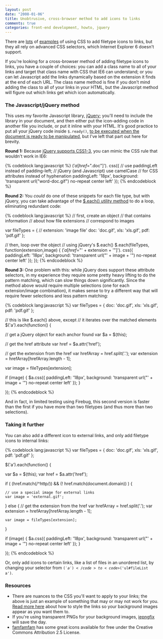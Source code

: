 ```yaml
---
layout: post
date: "2008-01-06"
title: Unobtrusive, cross-browser method to add icons to links
comments: true
categories: front-end development, howto, jquery
---
```


There are <a href="http://www.askthecssguy.com/2006/12/showing_hyperlink_cues_with_cs_1.html">lots</a> of <a href="http://www.creativewebspecialist.co.uk/CSS_attributes/">examples</a> of using CSS to add filetype icons to links, but they all rely on advanced CSS selectors, which Internet Explorer 6 doesn't support.

If you're looking for a cross-browser method of adding filetype icons to links, you have a couple of choices: you can add a class name to all of your links and target that class name with CSS that IE6 can understand; or you can let Javascript add the links dynamically based on the extension it finds at the end of each URL. The class name method is fine if you don't mind adding the class to all of your links in your HTML, but the Javascript method will figure out which links get which icon automatically.

<h3>The Javascript/jQuery method</h3>
This uses my favorite Javascript library, <a href="http://jquery.com">jQuery</a>; you'll need to include the library in your document, and then either put the icon-adding code in another file you include, or put it inline with your HTML. It's good practice to put all your jQuery code inside <code>$.ready()</code>, <a href="http://docs.jquery.com/Events/ready#fn">to be executed when the document is ready to be manipulated</a>, but I've left that part out here for brevity.

<strong>Round 1:</strong> Because <a href="http://docs.jquery.com/Selectors">jQuery supports CSS1-3</a>, you can mimic the CSS rule that wouldn't work in IE6:

{% codeblock lang:javascript %}
$('a[href$=&quot;.doc&quot;]').
  css({
    // use paddingLeft instead of padding-left;
    // jQuery (and Javascript) use camelCase
    // for CSS attributes instead of hyphenation
    paddingLeft: '18px',
    background: 'transparent url(&quot;word-doc.gif&quot;) no-repeat center left'
  });
{% endcodeblock %}


<strong>Round 2:</strong> You <em>could</em> do one of these snippets for each file type, but with jQuery, you can take advantage of the <a href="http://docs.jquery.com/Utilities/jQuery.each#objectcallback">$.each() utility method</a> to do a loop, eliminating redundant code:

{% codeblock lang:javascript %}
// first, create an object
// that contains information
// about how file extensions
// correspond to images

var fileTypes = {
  // extension: 'image file'
  doc: 'doc.gif',
  xls: 'xls.gif',
  pdf: 'pdf.gif'
};

// then, loop over the object
// using jQuery's $.each()
$.each(fileTypes, function(extension,image) {
  $('a[href$=&quot;' + extension + '&quot;]').
    css({
      paddingLeft: '18px',
      background: 'transparent url(&quot;' + image + '&quot;) no-repeat center left'
    });
});
{% endcodeblock %}


<strong>Round 3:</strong> One problem with this: while jQuery does support these attribute selectors, in my experience they require some pretty heavy lifting to do the pattern matching, which can slow things down significantly. Since the method above would require multiple selections (one for each extension/image combination), it makes sense to try a different way that will require fewer selections and less pattern matching:

{% codeblock lang:javascript %}
var fileTypes = {
  doc: 'doc.gif',
  xls: 'xls.gif',
  pdf: 'pdf.gif'
};

// this is like $.each() above, except
// it iterates over the matched elements
$('a').each(function() {

  // get a jQuery object for each anchor found
  var $a = $(this);

  // get the href attribute
  var href = $a.attr('href');

  // get the extension from the href
  var hrefArray = href.split('.');
  var extension = hrefArray[hrefArray.length - 1];

  var image = fileTypes[extension];

  if (image) {
    $a.css({
      paddingLeft: '18px',
      background: 'transparent url(&quot;' + image + '&quot;) no-repeat center left'
    });
  }

});
{% endcodeblock %}


And in fact, in limited testing using Firebug, this second version is faster than the first if you have more than two filetypes (and thus more than two selections).

<h3>Taking it further</h3>
You can also add a different icon to external links, and only add filetype icons to internal links:

{% codeblock lang:javascript %}
var fileTypes = {
  doc: 'doc.gif',
  xls: 'xls.gif',
  pdf: 'pdf.gif'
};

$('a').each(function() {

  var $a = $(this);
  var href = $a.attr('href');

  if (
    (href.match(/^http/)) &amp;&amp;
    (! href.match(document.domain))
  ) {

    // use a special image for external links
    var image = 'external.gif';

  } else {
    // get the extension from the href
    var hrefArray = href.split('.');
    var extension = hrefArray[hrefArray.length - 1];

    var image = fileTypes[extension];
  }

  if (image) {
    $a.css({
      paddingLeft: '18px',
      background: 'transparent url(&quot;' + image + '&quot;) no-repeat center left'
    });
  }

});
{% endcodeblock %}


Or, only add icons to certain links, like a list of files in an unordered list, by changing your selector from <code>$('a')</code> to <code>$('ul#fileList a')</code>.

<h3>Resources</h3>
<ul>
<li>There are nuances to the CSS you'll want to apply to your links; the above is just an example of something that may or may not work for you. <a href="http://www.askthecssguy.com/2006/12/showing_hyperlink_cues_with_cs_1.html">Read more here</a> about how to style the links so your background images appear as you want them to.</li>
<li>If you're using transparent PNGs for your background images, <a href="http://www.twinhelix.com/css/iepngfix/">iepngfix</a> will save the day.</li>
<li>
<a href="http://www.famfamfam.com/lab/icons/silk/">famfamfam</a> has some great icons available for free under the Creative Commons Attribution 2.5 License.</li>

</ul>

